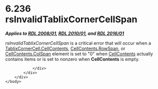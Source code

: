 <html dir="LTR" xmlns:mshelp="http://msdn.microsoft.com/mshelp" xmlns:ddue="http://ddue.schemas.microsoft.com/authoring/2003/5" xmlns:xlink="http://www.w3.org/1999/xlink" xmlns:tool="http://www.microsoft.com/tooltip">
    <head>
        <meta http-equiv="Content-Type" content="text/html; CHARSET=utf-8"></meta>
        <meta name="save" content="history"></meta>
        <title>6.236 rsInvalidTablixCornerCellSpan</title>
        <xml>
            <mshelp:toctitle title="6.236 rsInvalidTablixCornerCellSpan"></mshelp:toctitle>
            <mshelp:rltitle title="[MS-RDL]: rsInvalidTablixCornerCellSpan"></mshelp:rltitle>
            <mshelp:keyword index="A" term="a4098e86-c7e6-4840-b3b8-69342e58a01f"></mshelp:keyword>
            <mshelp:attr name="DCSext.ContentType" value="open specification"></mshelp:attr>
            <mshelp:attr name="AssetID" value="a4098e86-c7e6-4840-b3b8-69342e58a01f"></mshelp:attr>
            <mshelp:attr name="TopicType" value="kbRef"></mshelp:attr>
            <mshelp:attr name="DCSext.Title" value="[MS-RDL]: rsInvalidTablixCornerCellSpan" />
        </xml>
    </head>
    <body>
        <div id="header">
            <h1 class="heading">6.236 rsInvalidTablixCornerCellSpan</h1>
        </div>
        <div id="mainSection">
            <div id="mainBody">
                <div id="allHistory" class="saveHistory"></div>
                <div id="sectionSection0" class="section" name="collapseableSection">
                    

<p><b><i>Applies to </i></b><a href="1e855f94-4617-47e4-b89e-0856c6cb420f.md"><b><i>RDL 2008/01</i></b></a><b><i>,
</i></b><a href="3428e690-a348-4ec7-8a6a-8efb42d2cdee.md"><b><i>RDL 2010/01</i></b></a><b><i>,
and </i></b><a href="52ce3983-2bfc-4e72-9359-42aaf5fe4509.md"><b><i>RDL 2016/01</i></b></a></p>

<p><i>rsInvalidTablixCornerCellSpan</i> is a critical error
that will occur when a <a href="9cc3c555-d468-460f-8a90-f144b07495b4.md">TablixCornerCell.CellContents</a>,
<a href="86a03c35-d5eb-4e30-be28-f8219e73fa30.md">CellContents.RowSpan</a>,
or <a href="3ffb0387-2dd7-4b21-b36d-6df8fd0a0887.md">CellContents.ColSpan</a>
element is set to &quot;0&quot; when <a href="43ccec32-ec37-401c-ba8a-edbfa74e42f4.md">CellContents</a> actually
contains items or is set to nonzero when <b>CellContents</b> is empty.</p>


                </div>
            </div>
        </div>
    </body>
</html>